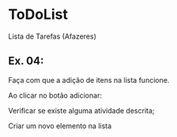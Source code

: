# ToDoList
Lista de Tarefas (Afazeres)

## Ex. 04:
Faça com que a adição de itens na lista funcione.

Ao clicar no botão adicionar:

Verificar se existe alguma atividade descrita;

Criar um novo elemento na lista
